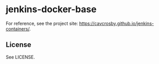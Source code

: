 # jenkins-docker-base

For reference, see the project site: https://cavcrosby.github.io/jenkins-containers/.

## License

See LICENSE.
